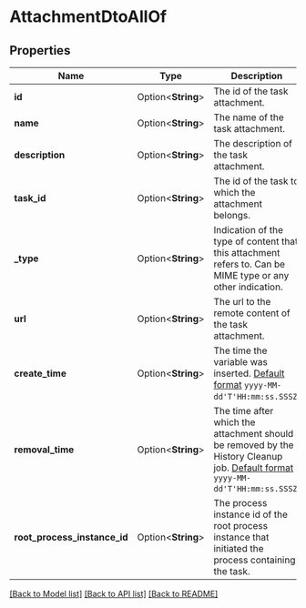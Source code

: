 # AttachmentDtoAllOf

## Properties

Name | Type | Description | Notes
------------ | ------------- | ------------- | -------------
**id** | Option<**String**> | The id of the task attachment. | [optional]
**name** | Option<**String**> | The name of the task attachment. | [optional]
**description** | Option<**String**> | The description of the task attachment. | [optional]
**task_id** | Option<**String**> | The id of the task to which the attachment belongs. | [optional]
**_type** | Option<**String**> | Indication of the type of content that this attachment refers to. Can be MIME type or any other indication. | [optional]
**url** | Option<**String**> | The url to the remote content of the task attachment. | [optional]
**create_time** | Option<**String**> | The time the variable was inserted. [Default format](https://docs.camunda.org/manual/7.14/reference/rest/overview/date-format/) `yyyy-MM-dd'T'HH:mm:ss.SSSZ`. | [optional]
**removal_time** | Option<**String**> | The time after which the attachment should be removed by the History Cleanup job. [Default format](https://docs.camunda.org/manual/7.14/reference/rest/overview/date-format/) `yyyy-MM-dd'T'HH:mm:ss.SSSZ`. | [optional]
**root_process_instance_id** | Option<**String**> | The process instance id of the root process instance that initiated the process containing the task. | [optional]

[[Back to Model list]](../README.md#documentation-for-models) [[Back to API list]](../README.md#documentation-for-api-endpoints) [[Back to README]](../README.md)


